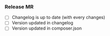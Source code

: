 ### Release MR

* [ ] Changelog is up to date (with every changes)
* [ ] Version updated in changelog
* [ ] Version updated in composer.json
